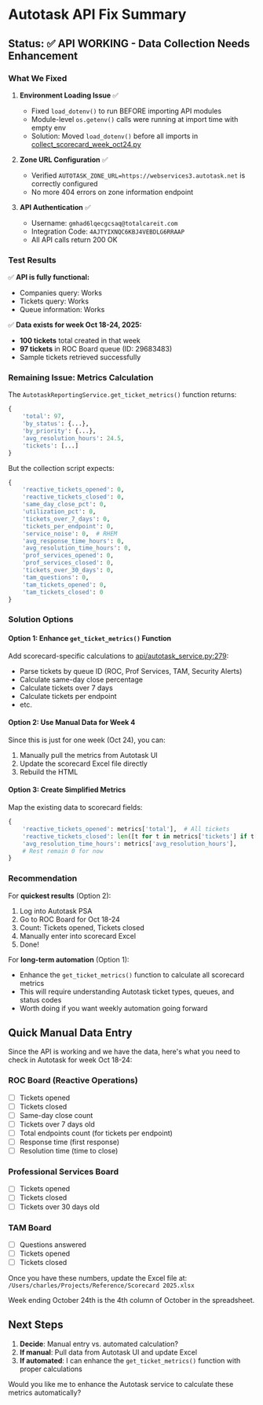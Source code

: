# Autotask API Fix Summary

## Status: ✅ API WORKING - Data Collection Needs Enhancement

### What We Fixed

1. **Environment Loading Issue** ✅
   - Fixed `load_dotenv()` to run BEFORE importing API modules
   - Module-level `os.getenv()` calls were running at import time with empty env
   - Solution: Moved `load_dotenv()` before all imports in [collect_scorecard_week_oct24.py](collect_scorecard_week_oct24.py:17)

2. **Zone URL Configuration** ✅
   - Verified `AUTOTASK_ZONE_URL=https://webservices3.autotask.net` is correctly configured
   - No more 404 errors on zone information endpoint

3. **API Authentication** ✅
   - Username: `gmhad6lqecgcsaq@totalcareit.com`
   - Integration Code: `4AJTYIXNQC6KBJ4VEBDLG6RRAAP`
   - All API calls return 200 OK

### Test Results

✅ **API is fully functional:**
- Companies query: Works
- Tickets query: Works
- Queue information: Works

✅ **Data exists for week Oct 18-24, 2025:**
- **100 tickets** total created in that week
- **97 tickets** in ROC Board queue (ID: 29683483)
- Sample tickets retrieved successfully

### Remaining Issue: Metrics Calculation

The `AutotaskReportingService.get_ticket_metrics()` function returns:
```python
{
    'total': 97,
    'by_status': {...},
    'by_priority': {...},
    'avg_resolution_hours': 24.5,
    'tickets': [...]
}
```

But the collection script expects:
```python
{
    'reactive_tickets_opened': 0,
    'reactive_tickets_closed': 0,
    'same_day_close_pct': 0,
    'utilization_pct': 0,
    'tickets_over_7_days': 0,
    'tickets_per_endpoint': 0,
    'service_noise': 0,  # RHEM
    'avg_response_time_hours': 0,
    'avg_resolution_time_hours': 0,
    'prof_services_opened': 0,
    'prof_services_closed': 0,
    'tickets_over_30_days': 0,
    'tam_questions': 0,
    'tam_tickets_opened': 0,
    'tam_tickets_closed': 0
}
```

### Solution Options

#### Option 1: Enhance `get_ticket_metrics()` Function
Add scorecard-specific calculations to [api/autotask_service.py:279](api/autotask_service.py:279):
- Parse tickets by queue ID (ROC, Prof Services, TAM, Security Alerts)
- Calculate same-day close percentage
- Calculate tickets over 7 days
- Calculate tickets per endpoint
- etc.

#### Option 2: Use Manual Data for Week 4
Since this is just for one week (Oct 24), you can:
1. Manually pull the metrics from Autotask UI
2. Update the scorecard Excel file directly
3. Rebuild the HTML

#### Option 3: Create Simplified Metrics
Map the existing data to scorecard fields:
```python
{
    'reactive_tickets_opened': metrics['total'],  # All tickets
    'reactive_tickets_closed': len([t for t in metrics['tickets'] if t['completedDate']]),
    'avg_resolution_time_hours': metrics['avg_resolution_hours'],
    # Rest remain 0 for now
}
```

### Recommendation

For **quickest results** (Option 2):
1. Log into Autotask PSA
2. Go to ROC Board for Oct 18-24
3. Count: Tickets opened, Tickets closed
4. Manually enter into scorecard Excel
5. Done!

For **long-term automation** (Option 1):
- Enhance the `get_ticket_metrics()` function to calculate all scorecard metrics
- This will require understanding Autotask ticket types, queues, and status codes
- Worth doing if you want weekly automation going forward

## Quick Manual Data Entry

Since the API is working and we have the data, here's what you need to check in Autotask for week Oct 18-24:

### ROC Board (Reactive Operations)
- [ ] Tickets opened
- [ ] Tickets closed
- [ ] Same-day close count
- [ ] Tickets over 7 days old
- [ ] Total endpoints count (for tickets per endpoint)
- [ ] Response time (first response)
- [ ] Resolution time (time to close)

### Professional Services Board
- [ ] Tickets opened
- [ ] Tickets closed
- [ ] Tickets over 30 days old

### TAM Board
- [ ] Questions answered
- [ ] Tickets opened
- [ ] Tickets closed

Once you have these numbers, update the Excel file at:
`/Users/charles/Projects/Reference/Scorecard 2025.xlsx`

Week ending October 24th is the 4th column of October in the spreadsheet.

## Next Steps

1. **Decide**: Manual entry vs. automated calculation?
2. **If manual**: Pull data from Autotask UI and update Excel
3. **If automated**: I can enhance the `get_ticket_metrics()` function with proper calculations

Would you like me to enhance the Autotask service to calculate these metrics automatically?
